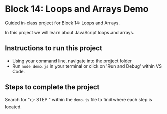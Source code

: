 # Block 14: Loops and Arrays Demo

Guided in-class project for Block 14: Loops and Arrays. 

In this project we will learn about JavaScript loops and arrays. 

## Instructions to run this project

- Using your command line, navigate into the project folder
- Run `node demo.js` in your terminal or click on 'Run and Debug' within VS Code. 

## Steps to complete the project
Search for "👉 STEP " within the `demo.js` file to find where each step is located.